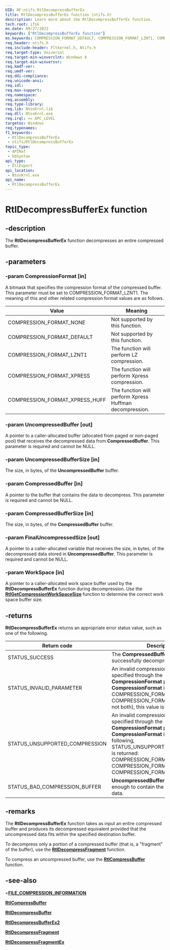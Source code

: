 ```yaml
---
UID: NF:ntifs.RtlDecompressBufferEx
title: RtlDecompressBufferEx function (ntifs.h)
description: Learn more about the RtlDecompressBufferEx function.
tech.root: ifsk
ms.date: 09/27/2023
keywords: ["RtlDecompressBufferEx function"]
ms.keywords: COMPRESSION_FORMAT_DEFAULT, COMPRESSION_FORMAT_LZNT1, COMPRESSION_FORMAT_NONE, COMPRESSION_FORMAT_XPRESS, COMPRESSION_FORMAT_XPRESS_HUFF, RtlDecompressBufferEx, RtlDecompressBufferEx function [Installable File System Drivers], ifsk.rtldecompressbufferex, ntifs/RtlDecompressBufferEx
req.header: ntifs.h
req.include-header: Fltkernel.h, Ntifs.h
req.target-type: Universal
req.target-min-winverclnt: Windows 8
req.target-min-winversvr: 
req.kmdf-ver: 
req.umdf-ver: 
req.ddi-compliance: 
req.unicode-ansi: 
req.idl: 
req.max-support: 
req.namespace: 
req.assembly: 
req.type-library: 
req.lib: NtosKrnl.lib
req.dll: NtosKrnl.exe
req.irql: <= APC_LEVEL
targetos: Windows
req.typenames: 
f1_keywords:
 - RtlDecompressBufferEx
 - ntifs/RtlDecompressBufferEx
topic_type:
 - APIRef
 - kbSyntax
api_type:
 - DllExport
api_location:
 - NtosKrnl.exe
api_name:
 - RtlDecompressBufferEx
---
```


# RtlDecompressBufferEx function

## -description

The **RtlDecompressBufferEx** function decompresses an entire compressed buffer.

## -parameters

### -param CompressionFormat [in]

A bitmask that specifies the compression format of the compressed buffer. This parameter must be set to COMPRESSION_FORMAT_LZNT1. The meaning of this and other related compression format values are as follows.

| Value | Meaning |
| ----- | ------- |
| COMPRESSION_FORMAT_NONE        | Not supported by this function. |
| COMPRESSION_FORMAT_DEFAULT     | Not supported by this function. |
| COMPRESSION_FORMAT_LZNT1       | The function will perform LZ compression. |
| COMPRESSION_FORMAT_XPRESS      | The function will perform Xpress compression. |
| COMPRESSION_FORMAT_XPRESS_HUFF | The function will perform Xpress Huffman decompression. |

### -param UncompressedBuffer [out]

A pointer to a caller-allocated buffer (allocated from paged or non-paged pool) that receives the decompressed data from **CompressedBuffer**. This parameter is required and cannot be NULL.

### -param UncompressedBufferSize [in]

The size, in bytes, of the **UncompressedBuffer** buffer.

### -param CompressedBuffer [in]

A pointer to the buffer that contains the data to decompress. This parameter is required and cannot be NULL.

### -param CompressedBufferSize [in]

The size, in bytes, of the **CompressedBuffer** buffer.

### -param FinalUncompressedSize [out]

A pointer to a caller-allocated variable that receives the size, in bytes, of the decompressed data stored in **UncompressedBuffer**. This parameter is required and cannot be NULL.

### -param WorkSpace [in]

A pointer to a caller-allocated work space buffer used by the **RtlDecompressBufferEx** function during decompression. Use the [**RtlGetCompressionWorkSpaceSize**](nf-ntifs-rtlgetcompressionworkspacesize.md) function to determine the correct work space buffer size.

## -returns

**RtlDecompressBufferEx** returns an appropriate error status value, such as one of the following.

| Return code | Description |
| ----------- | ----------- |
| STATUS_SUCCESS           | The **CompressedBuffer** buffer was successfully decompressed. |
| STATUS_INVALID_PARAMETER | An invalid compression format was specified through the **CompressionFormat** parameter. If **CompressionFormat** is either COMPRESSION_FORMAT_NONE or COMPRESSION_FORMAT_DEFAULT (but not both), this value is returned. |
| STATUS_UNSUPPORTED_COMPRESSION | An invalid compression format was specified through the **CompressionFormat** parameter. If **CompressionFormat** is not one of the following, STATUS_UNSUPPORTED_COMPRESSION is returned: COMPRESSION_FORMAT_LZNT1, COMPRESSION_FORMAT_XPRESS, COMPRESSION_FORMAT_XPRESS_HUFF |
| STATUS_BAD_COMPRESSION_BUFFER | **UncompressedBuffer** is not large enough to contain the uncompressed data. |

## -remarks

The **RtlDecompressBufferEx** function takes as input an entire compressed buffer and produces its decompressed equivalent provided that the uncompressed data fits within the specified destination buffer.

To decompress only a portion of a compressed buffer (that is, a "fragment" of the buffer), use the [**RtlDecompressFragment**](nf-ntifs-rtldecompressfragment.md) function.

To compress an uncompressed buffer, use the [**RtlCompressBuffer**](nf-ntifs-rtlcompressbuffer.md) function.

## -see-also

<[**FILE_COMPRESSION_INFORMATION**](ns-ntifs-_file_compression_information.md)

[**RtlCompressBuffer**](nf-ntifs-rtlcompressbuffer.md)

[**RtlDecompressBuffer**](nf-ntifs-rtldecompressbuffer.md)

[**RtlDecompressBufferEx2**](nf-ntifs-rtldecompressbufferex2.md)

[**RtlDecompressFragment**](nf-ntifs-rtldecompressfragment.md)

[**RtlDecompressFragmentEx**](nf-ntifs-rtldecompressfragmentex.md)

